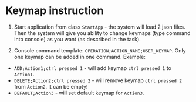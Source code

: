 # Keymap instruction

1. Start application from class `StartApp` - the system will load 2 json files.
Then the system will give you ability  to change keymaps (type command into console) as you want (as described in the task).
   
2. Console command template: `OPERATION;ACTION_NAME;USER_KEYMAP`.
Only one keymap can be added in one command. Example:
- `ADD;Action1;ctrl pressed 1` - will add keymap `ctrl pressed 1` to `Action1`.
- `DELETE;Action2;ctrl pressed 2` - will remove keymap `ctrl pressed 2` from `Action2`. It can be empty!
- `DEFAULT;Action3` - will set default keymap for `Action3`.

